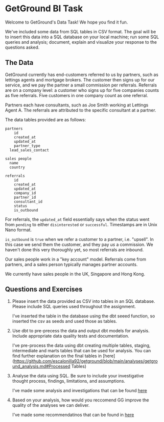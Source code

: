 # GetGround BI Task

Welcome to GetGround's Data Task! We hope you find it fun.

We've included some data from SQL tables in CSV format. The goal will be to insert this data into a SQL database on your local machine; run some SQL queries and analysis; document, explain and visualize your response to the questions asked.

## The Data

GetGround currently has end-customers referred to us by partners, such as lettings agents and mortgage brokers. The customer then signs up for our service, and we pay the partner a small commission per referrals. Referrals are on a company level: a customer who signs up for five companies counts as five referrals. Five customers in one company count as one referral.

Partners each have consultants, such as Joe Smith working at Lettings Agent A. The referrals are attributed to the specific consultant at a partner.

The data tables provided are as follows:

```
partners
	id
	created_at
	updated_at
	partner_type
  lead_sales_contact
```

```
sales people
  name
  country
```

```
referrals
	id
	created_at
	updated_at
  	company_id
	partner_id
	consultant_id
	status
	is_outbound
```


For referrals, the `updated_at` field essentially says when the status went from `pending` to either `disinterested` or `successful`. Timestamps are in Unix Nano format.

`is_outbound` is `true` when we refer a customer to a partner, i.e. "upsell". In this case we send them the customer, and they pay _us_ a commission. We haven't done this very thoroughly yet, so most referrals are inbound.

Our sales people work in a "key account" model. Referrals come from partners, and a sales person typically manages partner accounts.

We currently have sales people in the UK, Singapore and Hong Kong.

## Questions and Exercises

1. Please insert the data provided as CSV into tables in an SQL database. Please include SQL queries used throughout the assignment.
    
    I've inserted the table in the database using the dbt seeed function, so inserted the csv as seeds and used those as tables.

2. Use dbt to pre-precess the data and output dbt models for analysis. Include appropriate data quality tests and documentation.

    I've pre-process the data using dbt creating multiple tables, staging, intermediate and marts tables that can be used for analysis. You can find further explanation on the final tables in [here](https://github.com/escalonilla92/getground/blob/main/analyses/getground_analysis.md#Processed Tables)

3. Analyse the data using SQL. Be sure to include your investigative thought process, findings, limitations, and assumptions.

    I've made some analysis and investigations that can be found [here](/analyses/getground_analysis#Analysis)

4. Based on your analysis, how would you reccomend GG improve the quality of the analyses we can deliver.

    I've made some recommendatinos that can be found in [here](getground/analyses/getground_analysis)

